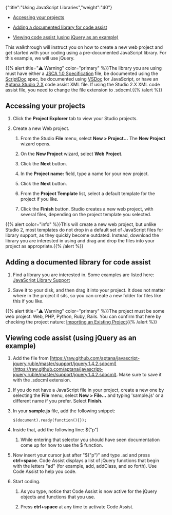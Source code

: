 {"title":"Using JavaScript Libraries","weight":"40"}

* [Accessing your projects](#accessing-your-projects)

* [Adding a documented library for code assist](#adding-a-documented-library-for-code-assist)

* [Viewing code assist (using jQuery as an example)](#viewing-code-assist-using-jquery-as-an-example)

This walkthrough will instruct you on how to create a new web project and get started with your coding using a pre-documented JavaScript library. For this example, we will use jQuery.

{{% alert title="⚠️ Warning" color="primary" %}}The library you are using must have either a [JSCA 1.0 Specification](/docs/appc/Axway_Appcelerator_Studio/Axway_Appcelerator_Studio_Guide/SDK/Specifications/JSCA_1.0_Specification/) file, be documented using the [ScriptDoc](/docs/appc/Axway_Appcelerator_Studio/Axway_Appcelerator_Studio_Guide/SDK/Specifications/ScriptDoc_(SDOC)_2.0_Specification/) spec, be documented using [VSDoc](http://weblogs.asp.net/bleroy/archive/2007/04/23/the-format-for-javascript-doc-comments.aspx) for JavaScript, or have an [Aptana Studio 2.X](/docs/appc/Axway_Appcelerator_Studio/Axway_Appcelerator_Studio_Guide/SDK/Specifications/ScriptDoc_XML_(SDOCML)_2.0_Specification/) code assist XML file. If using the Studio 2.X XML code assist file, you need to change the file extension to .sdocml.{{% /alert %}}

## Accessing your projects

1. Click the **Project Explorer** tab to view your Studio projects.

2. Create a new Web project.

    1. From the Studio **File** menu, select **New > Project...**
        The **New Project** wizard opens.

    2. On the **New Project** wizard, select **Web Project**.

    3. Click the **Next** button.

    4. In the **Project name:** field, type a name for your new project.

    5. Click the **Next** button.

    6. From the **Project Template** list, select a default template for the project if you like.

    7. Click the **Finish** button. Studio creates a new web project, with several files, depending on the project template you selected.

{{% alert color="info" %}}This will create a new web project, but unlike Studio 2, most templates do not drop in a default set of JavaScript files for library support, as they quickly become outdated. Instead, download the library you are interested in using and drag and drop the files into your project as appropriate.{{% /alert %}}

## Adding a documented library for code assist

1. Find a library you are interested in. Some examples are listed here: [JavaScript Library Support](/docs/appc/Axway_Appcelerator_Studio/Axway_Appcelerator_Studio_Guide/Web_Development/JavaScript_Development/Using_JavaScript_Libraries/JavaScript_Library_Support/)

2. Save it to your disk, and then drag it into your project. It does not matter where in the project it sits, so you can create a new folder for files like this if you like.

{{% alert title="⚠️ Warning" color="primary" %}}The project must be some web project: Web, PHP, Python, Ruby, Rails. You can confirm that here by checking the project nature: [Importing an Existing Project](/docs/appc/Axway_Appcelerator_Studio/Axway_Appcelerator_Studio_Guide/Basic_Concepts/Working_with_Projects/Importing_an_Existing_Project/){{% /alert %}}

## Viewing code assist (using jQuery as an example)

1. Add the file from [https://raw.github.com/aptana/javascript-jquery.ruble/master/support/jquery.1.4.2.sdocml](https://raw.github.com/aptana/javascript-jquery.ruble/master/support/jquery.1.4.2.sdocml). Make sure to save it with the .sdocml extension.

2. If you do not have a JavaScript file in your project, create a new one by selecting the **File** menu, select **New > File...** and typing 'sample.js' or a different name if you prefer. Select **Finish**.

3. In your **sample.js** file, add the following snippet:

    ```
    $(document).ready(function(){});
    ```

4. Inside that, add the following line: $("p")

    1. While entering that selector you should have seen documentation come up for how to use the $ function.

5. Now insert your cursor just after "$("p")" and type .ad and press **ctrl+space**.
    Code Assist displays a list of jQuery functions that begin with the letters "ad" (for example, add, addClass, and so forth). Use Code Assist to help you code.

6. Start coding.

    1. As you type, notice that Code Assist is now active for the jQuery objects and functions that you use.

    2. Press **ctrl+space** at any time to activate Code Assist.
